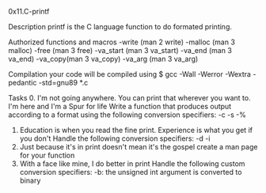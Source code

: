 0x11.C-printf

Description
printf is the C language function to do formated printing.

Authorized functions and macros
-write (man 2 write)
-malloc (man 3 malloc)
-free (man 3 free)
-va_start (man 3 va_start)
-va_end (man 3 va_end)
-va_copy(man 3 va_copy)
-va_arg (man 3 va_arg)

Compilation
your code will be compiled using $ gcc -Wall -Werror -Wextra -pedantic -std=gnu89 *.c

Tasks
0. I'm not going anywhere. You can print that wherever you want to. I'm here and I'm a Spur for life
Write a function that produces output according to a format using the following conversion specifiers:
-c
-s
-%
1. Education is when you read the fine print. Experience is what you get if you don't
Handle the following conversion specifiers:
-d
-i
2. Just because it's in print doesn't mean it's the gospel
create a man page for your function
3. With a face like mine, I do better in print
Handle the following custom conversion specifiers:
-b: the unsigned int argument is converted to binary
